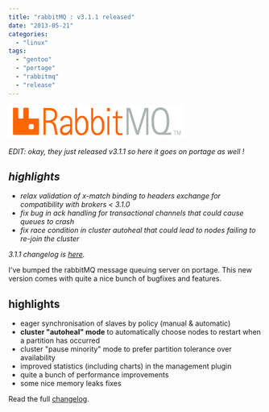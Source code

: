 ```yaml
---
title: "rabbitMQ : v3.1.1 released"
date: "2013-05-21"
categories: 
  - "linux"
tags: 
  - "gentoo"
  - "portage"
  - "rabbitmq"
  - "release"
---
```


![](images/rabbitmq_logo_strap.png "RabbitMQ Logo")

_EDIT: okay, they just released v3.1.1 so here it goes on portage as well !_

## _highlights_

- _relax validation of x-match binding to headers exchange for compatibility with brokers < 3.1.0_
- _fix bug in ack handling for transactional channels that could cause queues to crash_
- _fix race condition in cluster autoheal that could lead to nodes failing to re-join the cluster_

_3.1.1 changelog is [here](http://www.rabbitmq.com/release-notes/README-3.1.1.txt)._

I've bumped the rabbitMQ message queuing server on portage. This new version comes with quite a nice bunch of bugfixes and features.

## highlights

- eager synchronisation of slaves by policy (manual & automatic)
- **cluster "autoheal" mode** to automatically choose nodes to restart when a partition has occurred
- cluster "pause minority" mode to prefer partition tolerance over availability
- improved statistics (including charts) in the management plugin
- quite a bunch of performance improvements
- some nice memory leaks fixes

Read the full [changelog](http://www.rabbitmq.com/release-notes/README-3.1.0.txt).
